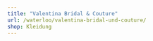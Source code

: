 ```yaml
---
title: "Valentina Bridal & Couture"
url: /waterloo/valentina-bridal-und-couture/
shop: Kleidung
---
```

